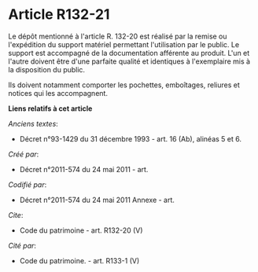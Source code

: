 # Article R132-21

Le dépôt mentionné à l'article R. 132-20 est réalisé par la remise ou l'expédition du support matériel permettant
l'utilisation par le public. Le support est accompagné de la documentation afférente au produit. L'un et l'autre doivent être
d'une parfaite qualité et identiques à l'exemplaire mis à la disposition du public.

Ils doivent notamment comporter les pochettes, emboîtages, reliures et notices qui les accompagnent.

**Liens relatifs à cet article**

_Anciens textes_:

  - Décret n°93-1429 du 31 décembre 1993 - art. 16 (Ab), alinéas 5 et 6.

_Créé par_:

  - Décret n°2011-574 du 24 mai 2011  - art.

_Codifié par_:

  - Décret n°2011-574 du 24 mai 2011 Annexe - art.

_Cite_:

  - Code du patrimoine - art. R132-20 (V)

_Cité par_:

  - Code du patrimoine. - art. R133-1 (V)
